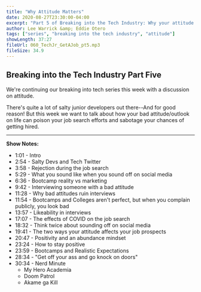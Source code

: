 ```yaml
---
title: "Why Attitude Matters"
date: 2020-08-27T23:30:00-04:00
excerpt: "Part 5 of Breaking into the Tech Industry: Why your attitude matters. There's a lot of juniors out there that are just too salty"
author: Lee Warrick &amp; Eddie Otero
tags: ["series", "breaking into the tech industry", "attitude"]
showLength: 37:27
fileUrl: 060_TechJr_GetAJob_pt5.mp3
fileSize: 34.9
---
```


## Breaking into the Tech Industry Part Five

We're continuing our breaking into tech series this week with a discussion on attitude.

There's quite a lot of salty junior developers out there--And for good reason! But this week we want to talk about how your bad attitude/outlook on life can poison your job search efforts and sabotage your chances of getting hired.

---

**Show Notes:**

* 1:01 - Intro
* 2:54 - Salty Devs and Tech Twitter
* 3:58 - Rejection during the job search
* 5:29 - What you sound like when you sound off on social media
* 6:36 - Bootcamp reality vs marketing
* 9:42 - Interviewing someone with a bad attitude
* 11:28 - Why bad attitudes ruin interviews
* 11:54 - Bootcamps and Colleges aren't perfect, but when you complain publicly, you look bad
* 13:57 - Likeability in interviews
* 17:07 - The effects of COVID on the job search
* 18:32 - Think twice about sounding off on social media
* 19:41 - The two ways your attitude affects your job prospects
* 20:47 - Positivity and an abundance mindset
* 23:24 - How to stay positive
* 23:59 - Bootcamps and Realistic Expectations
* 28:34 - "Get off your ass and go knock on doors"
* 30:34 - Nerd Minute
  * My Hero Academia
  * Doom Patrol
  * Akame ga Kill
